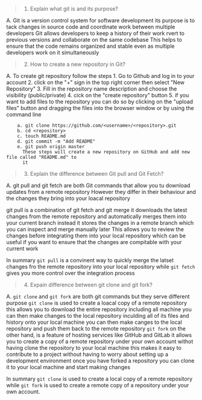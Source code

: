 >1. Explain what git is and its purpose?

A.   Git is a version control system for software development its purpose is to tack changes in
source code and coordinate work between multiple developers Git allows developers to keep a history 
of their work rvert to previous versions and collaborate on the same codebase This helps to ensure that 
the code remains organized and stable even as multiple developers work on it simultaneously

>2. How to create a new repository in Git?

A. To create git repository follow the steps
    1. Go to Github and log in to your account 
    2. click on the "+" sign in the top right corner then select "New Repository"
    3. Fill in the repository name description and choose the visibility (public/private)
    4. cick on the "create repository" button 
    5. if you want to add files to the repository you can do so by clicking on the "upload files"
    button and dragging the files into the browser window or by using the command line

        a. git clone https://github.com/<username>/<repository>.git
        b. cd <repository>
        c. touch README.md
        d. git commit -m "Add README"
        e. git push origin master
          These steps will create a new repository on GitHub and add new file called "README.md" to
          it 


>3. Explain the difference between Git pull and Git Fetch?

A. git pull and git fetch are both Git commands that allow you tu download updates from a remote repository However they differ in their behaviour and the changes they bring into your loacal repository
    
git pull is a combination of git fetch and git merge it downloads the latest changes from the remote repository and automatically merges them into your current branch instead it stores the changes in a remote branch which you can inspect and merge manually later This allows you to review the changes before integrating them into your local repository which can be useful if you want to ensure that the changes are compitable with your current work

In summary `git pull` is a convinent way to quickly merge the latset changes fro the remote repository into your local repository while `git fetch` gives you more control over the integration process

>4. Expain difference between git clone and git fork?

A.  `git clone` and `git fork` are both git commands but they serve different purpose `git clone` is used to create a loacal copy of a remote repository this allows you to download the entire repository including all machine you can then make changes to the local repository inculding all of its files and history onto your local machine you can then make canges to the local repository and push them back to the remote repository `git fork` on the other hand, is a feature of hosting services like GitHub and GitLab it allows you to create a copy of a remote repository under your own account withot having clone  the repository to your local machine  this makes it easy to contribute to a project without  having to worry about setting up a development environment once you have forked a repository you can clone it to your local machine and start making changes

In summary `git clone` is used to create a local copy of a remote repository while `git fork` is used to create a remote copy of a repository under your own account.







